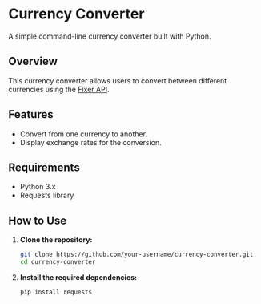 # Currency Converter

A simple command-line currency converter built with Python.

## Overview

This currency converter allows users to convert between different currencies using the [Fixer API](https://fixer.io/).

## Features

- Convert from one currency to another.
- Display exchange rates for the conversion.

## Requirements

- Python 3.x
- Requests library

## How to Use

1. **Clone the repository:**

   ```bash
   git clone https://github.com/your-username/currency-converter.git
   cd currency-converter

2. **Install the required dependencies:**
   ```bash
   pip install requests
